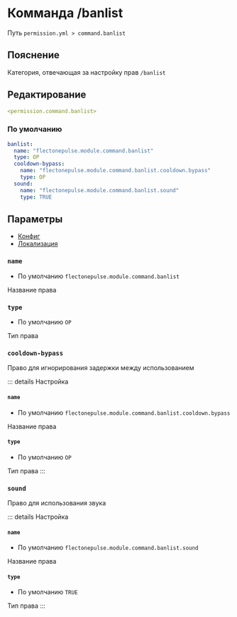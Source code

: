 # Комманда /banlist
Путь `permission.yml > command.banlist`

## Пояснение
Категория, отвечающая за настройку прав `/banlist`

## Редактирование
```yaml
<permission.command.banlist>
```

### По умолчанию
```yaml
banlist:
  name: "flectonepulse.module.command.banlist"
  type: OP
  cooldown-bypass:
    name: "flectonepulse.module.command.banlist.cooldown.bypass"
    type: OP
  sound:
    name: "flectonepulse.module.command.banlist.sound"
    type: TRUE
```

## Параметры

- [Конфиг](/ru/command/banlist/)
- [Локализация](/ru/localizations/ru_ru/command/banlist/)

### `name`
- По умолчанию `flectonepulse.module.command.banlist`

Название права

### `type`
- По умолчанию `OP`

Тип права

### `cooldown-bypass`

Право для игнорирования задержки между использованием

::: details Настройка
#### `name`
- По умолчанию `flectonepulse.module.command.banlist.cooldown.bypass`

Название права

#### `type`
- По умолчанию `OP`

Тип права
:::

### `sound`

Право для использования звука

::: details Настройка
#### `name`
- По умолчанию `flectonepulse.module.command.banlist.sound`

Название права

#### `type`
- По умолчанию `TRUE`

Тип права
:::

<!--@include: @/ru/parts/permission.md-->

